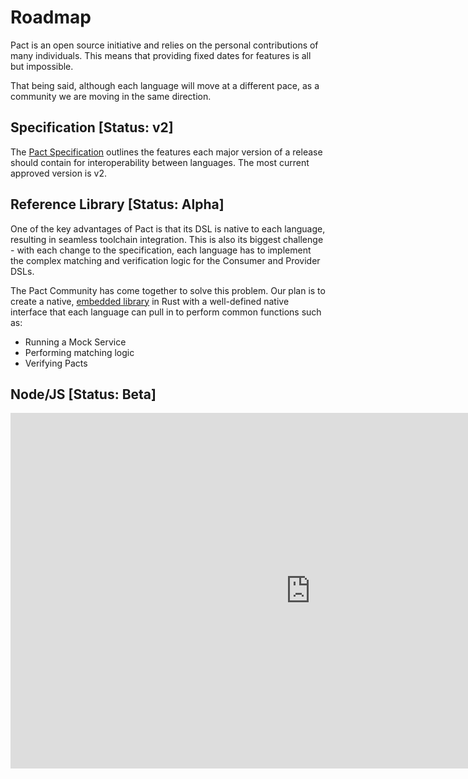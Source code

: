 # Roadmap

Pact is an open source initiative and relies on the personal contributions of many individuals. This means that providing fixed dates for features is all but impossible. 

That being said, although each language will move at a different pace, as a community we are moving in the same direction. 

## Specification [Status: v2]
The [Pact Specification](https://github.com/pact-foundation/pact-specification/) outlines the features each major version of a release should contain for interoperability between languages. The most current approved version is v2. 

## Reference Library [Status: Alpha]
One of the key advantages of Pact is that its DSL is native to each language, resulting in seamless toolchain integration. This is also its biggest challenge - with each change to the specification, each language has to implement the complex matching and verification logic for the Consumer and Provider DSLs.

The Pact Community has come together to solve this problem. Our plan is to create a native, [embedded library](https://github.com/pact-foundation/pact-reference/) in Rust with a well-defined native interface that each language can pull in to perform common functions such as:

* Running a Mock Service
* Performing matching logic
* Verifying Pacts

## Node/JS [Status: Beta]

<iframe src="https://docs.google.com/a/dius.com.au/presentation/d/133JGQamMsvhDT6xQQRY78gdNYPWkqcZG2xYXbWex1XI/embed?start=false&loop=false&delayms=3000" frameborder="0" width="960" height="569" allowfullscreen="true" mozallowfullscreen="true" webkitallowfullscreen="true"></iframe>
